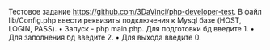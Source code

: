 Тестовое задание https://github.com/3DaVinci/php-developer-test. В файл lib/Config.php ввести реквизиты подключения к Mysql базе (HOST, LOGIN, PASS). 
•	Запуск - php main.php. Для подготовки бд введите 1. 
•	Для заполнения бд введите 2. 
•	Для выхода введите 0.
